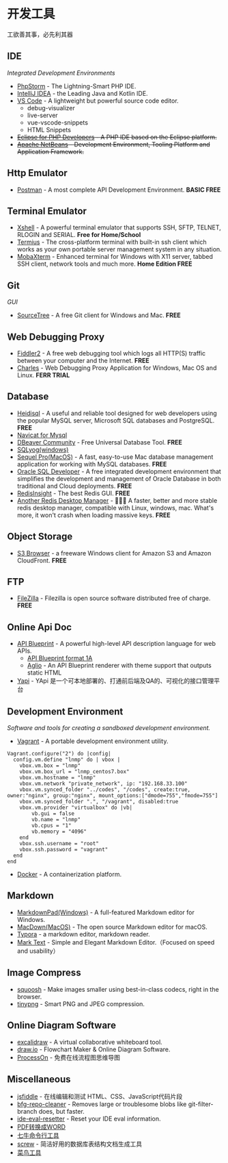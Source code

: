 # 开发工具

工欲善其事，必先利其器

## IDE

*Integrated Development Environments*

* [PhpStorm](https://www.jetbrains.com/zh-cn/phpstorm/download/other.html) - The Lightning-Smart PHP IDE.
* [IntelliJ IDEA](https://www.jetbrains.com/zh-cn/idea/download/other.html) - the Leading Java and Kotlin IDE.
* [VS Code](https://code.visualstudio.com/) - A lightweight but powerful source code editor.
  - debug-visualizer
  - live-server
  - vue-vscode-snippets
  - HTML Snippets
* ~~[Eclipse for PHP Developers](https://www.eclipse.org/downloads/) - A PHP IDE based on the Eclipse platform.~~
* ~~[Apache NetBeans](https://netbeans.org) - Development Environment, Tooling Platform and Application Framework.~~

## Http Emulator

* [Postman](https://www.getpostman.com/) - A most complete API Development Environment. **BASIC FREE**

## Terminal Emulator

* [Xshell](https://www.netsarang.com/en/free-for-home-school) - A powerful terminal emulator that supports SSH, SFTP, TELNET, RLOGIN and SERIAL.  **Free for Home/School**
* [Termius](https://www.termius.com/) - The cross-platform terminal with built-in ssh client which works as your own portable server management system in any situation.
* [MobaXterm](https://mobaxterm.mobatek.net/download.html) - Enhanced terminal for Windows with X11 server, tabbed SSH client, network tools and much more. **Home Edition FREE**

## Git

*GUI*
* [SourceTree](https://www.sourcetreeapp.com/) - A free Git client for Windows and Mac. **FREE**

## Web Debugging Proxy

* [Fiddler2](https://www.telerik.com/download/fiddler/fiddler2) - A free web debugging tool which logs all HTTP(S) traffic between your computer and the Internet. **FREE**
* [Charles](https://www.charlesproxy.com) - Web Debugging Proxy Application for Windows, Mac OS and Linux. **FERR TRIAL**

## Database

* [Heidisql](https://www.heidisql.com/) - A useful and reliable tool designed for web developers using the popular MySQL server, Microsoft SQL databases and PostgreSQL. **FREE**
* [Navicat for Mysql](http://www.navicat.com.cn/products/navicat-for-mysql)
* [DBeaver Community](https://dbeaver.io/) - Free Universal Database Tool. **FREE**
* [SQLyog(windows)](https://www.webyog.com/product/sqlyog)
* [Sequel Pro(MacOS)](http://www.sequelpro.com/) - A fast, easy-to-use Mac database management application for working with MySQL databases. **FREE**
* [Oracle SQL Developer](http://www.oracle.com/technetwork/developer-tools/sql-developer/overview/index.html) - A free integrated development environment that simplifies the development and management of Oracle Database in both traditional and Cloud deployments. **FREE**
* [RedisInsight](https://redis.com/redis-enterprise/redis-insight/) - The best Redis GUI. **FREE**
* [Another Redis Desktop Manager](https://github.com/qishibo/AnotherRedisDesktopManager/releases) - 🚀🚀🚀 A faster, better and more stable redis desktop manager, compatible with Linux, windows, mac. What's more, it won't crash when loading massive keys. **FREE**

## Object Storage

* [S3 Browser](https://s3browser.com/) - a freeware Windows client for Amazon S3 and Amazon CloudFront. **FREE**

## FTP

* [FileZilla](https://filezilla-project.org/) - Filezilla is open source software distributed free of charge. **FREE**

## Online Api Doc

* [API Blueprint](https://apiblueprint.org/) - A powerful high-level API description language for web APIs.
  - [API Blueprint format 1A](https://github.com/apiaryio/api-blueprint/blob/master/API%20Blueprint%20Specification.md)
  - [Aglio](https://github.com/danielgtaylor/aglio) - An API Blueprint renderer with theme support that outputs static HTML
* [Yapi](https://github.com/YMFE/yapi) - YApi 是一个可本地部署的、打通前后端及QA的、可视化的接口管理平台

## Development Environment
*Software and tools for creating a sandboxed development environment.*

* [Vagrant](https://www.vagrantup.com/) - A portable development environment utility.
```
Vagrant.configure("2") do |config|
  config.vm.define "lnmp" do | vbox |
    vbox.vm.box = "lnmp"
    vbox.vm.box_url = "lnmp_centos7.box"
    vbox.vm.hostname = "lnmp"
    vbox.vm.network "private_network", ip: "192.168.33.100"
    vbox.vm.synced_folder "../codes", "/codes", create:true, owner:"nginx", group:"nginx", mount_options:["dmode=755","fmode=755"]
    vbox.vm.synced_folder ".", "/vagrant", disabled:true
    vbox.vm.provider "virtualbox" do |vb|
        vb.gui = false
        vb.name = "lnmp"
        vb.cpus = "1"
        vb.memory = "4096"
    end
    vbox.ssh.username = "root"
    vbox.ssh.password = "vagrant"
  end
end
```

* [Docker](https://www.docker.com/) - A containerization platform. 

## Markdown

* [MarkdownPad(Windows)](http://markdownpad.com/) -  A full-featured Markdown editor for Windows.
* [MacDown(MacOS)](http://macdown.uranusjr.com/) - The open source Markdown editor for macOS.
* [Typora](https://www.typora.io/) - a markdown editor, markdown reader.
* [Mark Text](https://marktext.app/) - Simple and Elegant Markdown Editor.（Focused on speed and usability）

## Image Compress

* [squoosh](https://squoosh.app/) - Make images smaller using best-in-class codecs, right in the browser.
* [tinypng](https://tinypng.com/) - Smart PNG and JPEG compression.

## Online Diagram Software

* [excalidraw](https://excalidraw.com/) - A virtual collaborative whiteboard tool. 
* [draw.io](https://app.diagrams.net) - Flowchart Maker & Online Diagram Software.
* [ProcessOn](https://www.processon.com/) - 免费在线流程图思维导图

## Miscellaneous

* [jsfiddle](https://jsfiddle.net/) - 在线编辑和测试 HTML、CSS、JavaScript代码片段
* [bfg-repo-cleaner](https://rtyley.github.io/bfg-repo-cleaner/) - Removes large or troublesome blobs like git-filter-branch does, but faster. 
* [ide-eval-resetter](https://gitee.com/pengzhile/ide-eval-resetter) - Reset your IDE eval information.
* [PDF转换成WORD](https://www.ilovepdf.com/zh-cn/compress_pdf)
* [七牛命令行工具](https://developer.qiniu.com/kodo/1302/qshell)
* [screw](https://github.com/pingfangushi/screw) - 简洁好用的数据库表结构文档生成工具
* [菜鸟工具](https://c.runoob.com/)